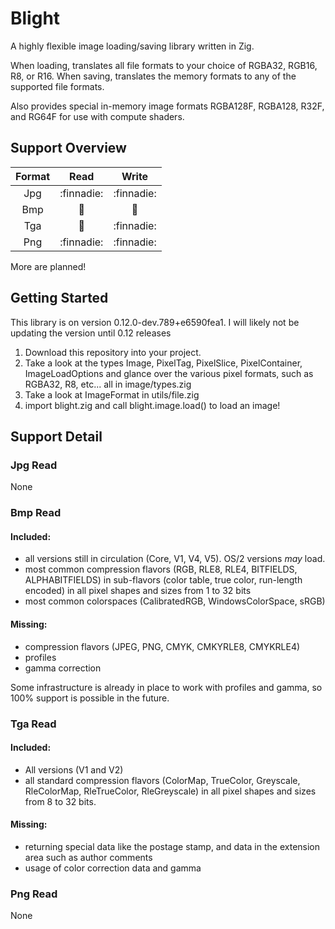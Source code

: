 # Blight
A highly flexible image loading/saving library written in Zig.

When loading, translates all file formats to your choice of RGBA32, RGB16, R8, or R16. When saving, translates the memory formats to any of the supported file formats.

Also provides special in-memory image formats RGBA128F, RGBA128, R32F, and RG64F for use with compute shaders.

## Support Overview
| Format | Read   | Write  |
| :----: | :--:   | :---:  |
|  Jpg   |:finnadie:|:finnadie:|
|  Bmp   |:green_heart: |:construction:|
|  Tga   |:green_heart: |:finnadie:|
|  Png   |:finnadie:|:finnadie:|

More are planned!

## Getting Started

This library is on version 0.12.0-dev.789+e6590fea1. I will likely not be updating the version until 0.12 releases

1. Download this repository into your project.
2. Take a look at the types Image, PixelTag, PixelSlice, PixelContainer, ImageLoadOptions and glance over the various pixel formats, such as RGBA32, R8, etc... all in image/types.zig
3. Take a look at ImageFormat in utils/file.zig
4. import blight.zig and call blight.image.load() to load an image!

## Support Detail

### Jpg Read
None

### Bmp Read
#### Included:
- all versions still in circulation (Core, V1, V4, V5). OS/2 versions *may* load.
- most common compression flavors (RGB, RLE8, RLE4, BITFIELDS, ALPHABITFIELDS) in sub-flavors (color table, true color, run-length encoded) in all pixel shapes and sizes from 1 to 32 bits
- most common colorspaces (CalibratedRGB, WindowsColorSpace, sRGB)
#### Missing:
- compression flavors (JPEG, PNG, CMYK, CMKYRLE8, CMYKRLE4)
- profiles
- gamma correction

Some infrastructure is already in place to work with profiles and gamma, so 100% support is possible in the future.

### Tga Read
#### Included:
- All versions (V1 and V2)
- all standard compression flavors (ColorMap, TrueColor, Greyscale, RleColorMap, RleTrueColor, RleGreyscale) in all pixel shapes and sizes from 8 to 32 bits.
#### Missing:
- returning special data like the postage stamp, and data in the extension area such as author comments
- usage of color correction data and gamma
 
### Png Read
None
